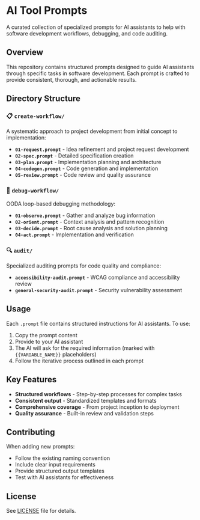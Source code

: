 # AI Tool Prompts

A curated collection of specialized prompts for AI assistants to help with software development workflows, debugging, and code auditing.

## Overview

This repository contains structured prompts designed to guide AI assistants through specific tasks in software development. Each prompt is crafted to provide consistent, thorough, and actionable results.

## Directory Structure

### 📋 `create-workflow/`
A systematic approach to project development from initial concept to implementation:

- **`01-request.prompt`** - Idea refinement and project request development
- **`02-spec.prompt`** - Detailed specification creation
- **`03-plan.prompt`** - Implementation planning and architecture
- **`04-codegen.prompt`** - Code generation and implementation
- **`05-review.prompt`** - Code review and quality assurance

### 🐛 `debug-workflow/`
OODA loop-based debugging methodology:

- **`01-observe.prompt`** - Gather and analyze bug information
- **`02-orient.prompt`** - Context analysis and pattern recognition
- **`03-decide.prompt`** - Root cause analysis and solution planning
- **`04-act.prompt`** - Implementation and verification

### 🔍 `audit/`
Specialized auditing prompts for code quality and compliance:

- **`accessibility-audit.prompt`** - WCAG compliance and accessibility review
- **`general-security-audit.prompt`** - Security vulnerability assessment

## Usage

Each `.prompt` file contains structured instructions for AI assistants. To use:

1. Copy the prompt content
2. Provide to your AI assistant
3. The AI will ask for the required information (marked with `{{VARIABLE_NAME}}` placeholders)
4. Follow the iterative process outlined in each prompt

## Key Features

- **Structured workflows** - Step-by-step processes for complex tasks
- **Consistent output** - Standardized templates and formats
- **Comprehensive coverage** - From project inception to deployment
- **Quality assurance** - Built-in review and validation steps

## Contributing

When adding new prompts:
- Follow the existing naming convention
- Include clear input requirements
- Provide structured output templates
- Test with AI assistants for effectiveness

## License

See [LICENSE](LICENSE) file for details.
